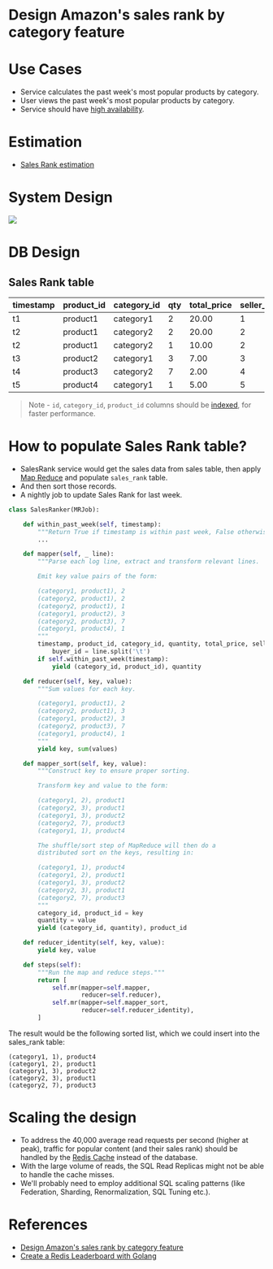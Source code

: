 
# Design Amazon's sales rank by category feature

# Use Cases
- Service calculates the past week's most popular products by category.
- User views the past week's most popular products by category.
- Service should have [high availability](../../1_HLDDesignComponents/0_SystemGlossaries/Reliability/HighAvailability.md).

# Estimation
- [Sales Rank estimation](https://docs.google.com/spreadsheets/d/15vApko2QrmZmv5qTEIyU_IAWvgY3MD23TR3TuLUiPc8/edit#gid=1814606830)

# System Design

![](https://camo.githubusercontent.com/9998bc0bfdd975524dc971f539306dfa53fccd5ae74f2559729bfd8b37cd475e/687474703a2f2f692e696d6775722e636f6d2f4d7a45785030362e706e67)

# DB Design

## Sales Rank table

| timestamp | product_id   | category_id | qty | total_price | seller_id | buyer_id |
|-----------|--------------|-------------|-----|-------------|-----------|----------|
| t1        | product1     | category1   | 2   | 20.00       | 1         | 1        |
| t2        | product1     | category2   | 2   | 20.00       | 2         | 2        |
| t2        | product1     | category2   | 1   | 10.00       | 2         | 3        |
| t3        | product2     | category1   | 3   | 7.00        | 3         | 4        |
| t4        | product3     | category2   | 7   | 2.00        | 4         | 5        |
| t5        | product4     | category1   | 1   | 5.00        | 5         | 6        |

> Note - `id`, `category_id`, `product_id` columns should be [indexed](../../1_HLDDesignComponents/3_DatabaseComponents/2_DataStructuresDB/Indexing/Readme.md), for faster performance.

# How to populate Sales Rank table?
- SalesRank service would get the sales data from sales table, then apply [Map Reduce](../../1_HLDDesignComponents/5_BigDataComponents/ETLServices/ApacheSpark.md) and populate `sales_rank` table. 
- And then sort those records.
- A nightly job to update Sales Rank for last week.

````python
class SalesRanker(MRJob):

    def within_past_week(self, timestamp):
        """Return True if timestamp is within past week, False otherwise."""
        ...

    def mapper(self, _ line):
        """Parse each log line, extract and transform relevant lines.

        Emit key value pairs of the form:

        (category1, product1), 2
        (category2, product1), 2
        (category2, product1), 1
        (category1, product2), 3
        (category2, product3), 7
        (category1, product4), 1
        """
        timestamp, product_id, category_id, quantity, total_price, seller_id, \
            buyer_id = line.split('\t')
        if self.within_past_week(timestamp):
            yield (category_id, product_id), quantity

    def reducer(self, key, value):
        """Sum values for each key.

        (category1, product1), 2
        (category2, product1), 3
        (category1, product2), 3
        (category2, product3), 7
        (category1, product4), 1
        """
        yield key, sum(values)

    def mapper_sort(self, key, value):
        """Construct key to ensure proper sorting.

        Transform key and value to the form:

        (category1, 2), product1
        (category2, 3), product1
        (category1, 3), product2
        (category2, 7), product3
        (category1, 1), product4

        The shuffle/sort step of MapReduce will then do a
        distributed sort on the keys, resulting in:

        (category1, 1), product4
        (category1, 2), product1
        (category1, 3), product2
        (category2, 3), product1
        (category2, 7), product3
        """
        category_id, product_id = key
        quantity = value
        yield (category_id, quantity), product_id

    def reducer_identity(self, key, value):
        yield key, value

    def steps(self):
        """Run the map and reduce steps."""
        return [
            self.mr(mapper=self.mapper,
                    reducer=self.reducer),
            self.mr(mapper=self.mapper_sort,
                    reducer=self.reducer_identity),
        ]
````

The result would be the following sorted list, which we could insert into the sales_rank table:
````
(category1, 1), product4
(category1, 2), product1
(category1, 3), product2
(category2, 3), product1
(category2, 7), product3
````

# Scaling the design
- To address the 40,000 average read requests per second (higher at peak), traffic for popular content (and their sales rank) should be handled by the [Redis Cache](../../1_HLDDesignComponents/3_DatabaseComponents/In-Memory-DB/Redis/Readme.md) instead of the database.
- With the large volume of reads, the SQL Read Replicas might not be able to handle the cache misses. 
- We'll probably need to employ additional SQL scaling patterns (like Federation, Sharding, Renormalization, SQL Tuning etc.).

# References
- [Design Amazon's sales rank by category feature](https://github.com/donnemartin/system-design-primer/blob/master/solutions/system_design/sales_rank/README.md)
- [Create a Redis Leaderboard with Golang](https://www.vultr.com/docs/create-a-redis-leaderboard-with-golang/)